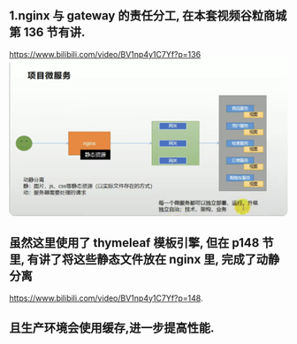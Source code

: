 ## 1.nginx 与 gateway 的责任分工, 在本套视频谷粒商城 第 136 节有讲.
https://www.bilibili.com/video/BV1np4y1C7Yf?p=136  
![p136_img.nginx动静分离-gateway路由-microservice自治.png](p136_img.nginx%E5%8A%A8%E9%9D%99%E5%88%86%E7%A6%BB-gateway%E8%B7%AF%E7%94%B1-microservice%E8%87%AA%E6%B2%BB.png)

## 虽然这里使用了 thymeleaf 模板引擎, 但在 p148 节里, 有讲了将这些静态文件放在 nginx 里, 完成了动静分离  
https://www.bilibili.com/video/BV1np4y1C7Yf?p=148.

## 且生产环境会使用缓存,进一步提高性能.